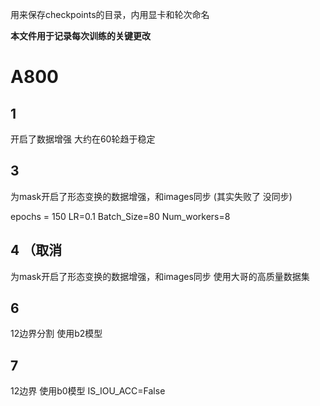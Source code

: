 用来保存checkpoints的目录，内用显卡和轮次命名

**本文件用于记录每次训练的关键更改**

# A800

## 1
开启了数据增强
大约在60轮趋于稳定

## 3
为mask开启了形态变换的数据增强，和images同步 
(其实失败了 没同步)

epochs = 150
LR=0.1
Batch_Size=80
Num_workers=8

## 4 （取消
为mask开启了形态变换的数据增强，和images同步
使用大哥的高质量数据集

## 6
12边界分割
使用b2模型

## 7

12边界 使用b0模型
IS_IOU_ACC=False